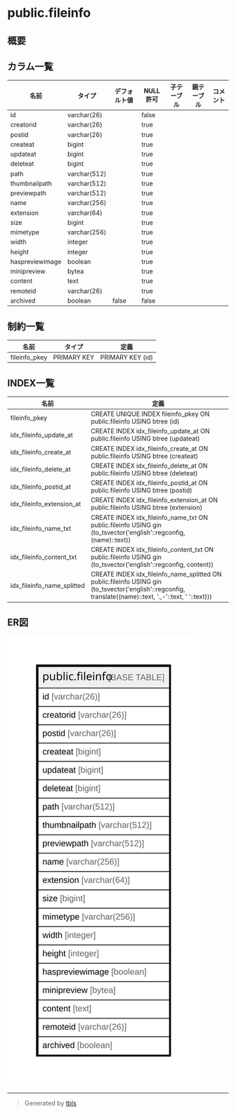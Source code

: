 # public.fileinfo

## 概要

## カラム一覧

| 名前              | タイプ          | デフォルト値       | NULL許可   | 子テーブル      | 親テーブル      | コメント     |
| --------------- | ------------ | ------------ | -------- | ---------- | ---------- | -------- |
| id              | varchar(26)  |              | false    |            |            |          |
| creatorid       | varchar(26)  |              | true     |            |            |          |
| postid          | varchar(26)  |              | true     |            |            |          |
| createat        | bigint       |              | true     |            |            |          |
| updateat        | bigint       |              | true     |            |            |          |
| deleteat        | bigint       |              | true     |            |            |          |
| path            | varchar(512) |              | true     |            |            |          |
| thumbnailpath   | varchar(512) |              | true     |            |            |          |
| previewpath     | varchar(512) |              | true     |            |            |          |
| name            | varchar(256) |              | true     |            |            |          |
| extension       | varchar(64)  |              | true     |            |            |          |
| size            | bigint       |              | true     |            |            |          |
| mimetype        | varchar(256) |              | true     |            |            |          |
| width           | integer      |              | true     |            |            |          |
| height          | integer      |              | true     |            |            |          |
| haspreviewimage | boolean      |              | true     |            |            |          |
| minipreview     | bytea        |              | true     |            |            |          |
| content         | text         |              | true     |            |            |          |
| remoteid        | varchar(26)  |              | true     |            |            |          |
| archived        | boolean      | false        | false    |            |            |          |

## 制約一覧

| 名前            | タイプ         | 定義               |
| ------------- | ----------- | ---------------- |
| fileinfo_pkey | PRIMARY KEY | PRIMARY KEY (id) |

## INDEX一覧

| 名前                         | 定義                                                                                                                                                          |
| -------------------------- | ----------------------------------------------------------------------------------------------------------------------------------------------------------- |
| fileinfo_pkey              | CREATE UNIQUE INDEX fileinfo_pkey ON public.fileinfo USING btree (id)                                                                                       |
| idx_fileinfo_update_at     | CREATE INDEX idx_fileinfo_update_at ON public.fileinfo USING btree (updateat)                                                                               |
| idx_fileinfo_create_at     | CREATE INDEX idx_fileinfo_create_at ON public.fileinfo USING btree (createat)                                                                               |
| idx_fileinfo_delete_at     | CREATE INDEX idx_fileinfo_delete_at ON public.fileinfo USING btree (deleteat)                                                                               |
| idx_fileinfo_postid_at     | CREATE INDEX idx_fileinfo_postid_at ON public.fileinfo USING btree (postid)                                                                                 |
| idx_fileinfo_extension_at  | CREATE INDEX idx_fileinfo_extension_at ON public.fileinfo USING btree (extension)                                                                           |
| idx_fileinfo_name_txt      | CREATE INDEX idx_fileinfo_name_txt ON public.fileinfo USING gin (to_tsvector('english'::regconfig, (name)::text))                                           |
| idx_fileinfo_content_txt   | CREATE INDEX idx_fileinfo_content_txt ON public.fileinfo USING gin (to_tsvector('english'::regconfig, content))                                             |
| idx_fileinfo_name_splitted | CREATE INDEX idx_fileinfo_name_splitted ON public.fileinfo USING gin (to_tsvector('english'::regconfig, translate((name)::text, '.,-'::text, '   '::text))) |

## ER図

![er](public.fileinfo.svg)

---

> Generated by [tbls](https://github.com/k1LoW/tbls)
